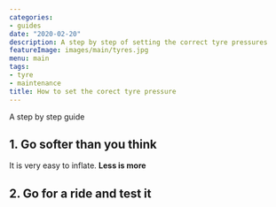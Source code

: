 ```yaml
---
categories:
- guides
date: "2020-02-20"
description: A step by step of setting the correct tyre pressures
featureImage: images/main/tyres.jpg
menu: main
tags:
- tyre
- maintenance
title: How to set the corect tyre pressure
---
```


A step by step guide

## 1. Go softer than you think
It is very easy to inflate.
**Less is more**

## 2. Go for a ride and test it